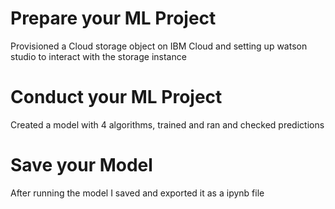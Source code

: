 # Prepare your ML Project

Provisioned a Cloud storage object on IBM Cloud and setting up watson studio to interact with the storage instance

# Conduct your ML Project

Created a model with 4 algorithms, trained and ran and checked predictions

# Save your Model

After running the model I saved and exported it as a ipynb file
